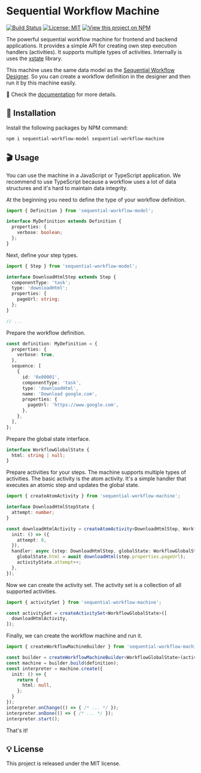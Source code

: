 # Sequential Workflow Machine

[![Build Status](https://img.shields.io/endpoint.svg?url=https%3A%2F%2Factions-badge.atrox.dev%2Fnocode-js%2Fsequential-workflow-machine%2Fbadge%3Fref%3Dmain&style=flat-square)](https://actions-badge.atrox.dev/b4rtaz/sequential-workflow-machine/goto?ref=main) [![License: MIT](https://img.shields.io/github/license/mashape/apistatus.svg?style=flat-square)](/LICENSE) [![View this project on NPM](https://img.shields.io/npm/v/sequential-workflow-machine.svg?style=flat-square)](https://npmjs.org/package/sequential-workflow-machine)

The powerful sequential workflow machine for frontend and backend applications. It provides a simple API for creating own step execution handlers (activities). It supports multiple types of activities. Internally is uses the [xstate](https://github.com/statelyai/xstate) library.

This machine uses the same data model as the [Sequential Workflow Designer](https://github.com/nocode-js/sequential-workflow-designer). So you can create a workflow definition in the designer and then run it by this machine easily.

📝 Check the [documentation](https://nocode-js.com/docs/category/sequential-workflow-machine) for more details.

## 🚀 Installation

Install the following packages by NPM command:

```
npm i sequential-workflow-model sequential-workflow-machine
```

## 🎬 Usage

You can use the machine in a JavaScript or TypeScript application. We recommend to use TypeScript because a workflow uses a lot of data structures and it's hard to maintain data integrity.

At the beginning you need to define the type of your workflow definition.

```ts
import { Definition } from 'sequential-workflow-model';

interface MyDefinition extends Definition {
  properties: {
    verbose: boolean;
  };
}
```

Next, define your step types.

```ts
import { Step } from 'sequential-workflow-model';

interface DownloadHtmlStep extends Step {
  componentType: 'task';
  type: 'downloadHtml';
  properties: {
    pageUrl: string;
  };
}

// ...
```

Prepare the workflow definition.

```ts
const definition: MyDefinition = {
  properties: {
    verbose: true,
  },
  sequence: [
    {
      id: '0x00001',
      componentType: 'task',
      type: 'downloadHtml',
      name: 'Download google.com',
      properties: {
        pageUrl: 'https://www.google.com',
      },
    },
  ],
};
```

Prepare the global state interface.

```ts
interface WorkflowGlobalState {
  html: string | null;
}
```

Prepare activities for your steps. The machine supports multiple types of activities. The basic activity is the atom activity. It's a simple handler that executes an atomic step and updates the global state.

```ts
import { createAtomActivity } from 'sequential-workflow-machine';

interface DownloadHtmlStepState {
  attempt: number;
}

const downloadHtmlActivity = createAtomActivity<DownloadHtmlStep, WorkflowGlobalState, DownloadHtmlStepState>('downloadHtml', {
  init: () => ({
    attempt: 0,
  }),
  handler: async (step: DownloadHtmlStep, globalState: WorkflowGlobalState, activityState: DownloadHtmlStepState) => {
    globalState.html = await downloadHtml(step.properties.pageUrl);
    activityState.attempt++;
  },
});
```

Now we can create the activity set. The activity set is a collection of all supported activities.

```ts
import { activitySet } from 'sequential-workflow-machine';

const activitySet = createActivitySet<WorkflowGlobalState>([
  downloadHtmlActivity,
]);
```

Finally, we can create the workflow machine and run it.

```ts
import { createWorkflowMachineBuilder } from 'sequential-workflow-machine';

const builder = createWorkflowMachineBuilder<WorkflowGlobalState>(activitySet);
const machine = builder.build(definition);
const interpreter = machine.create({
  init: () => {
    return {
      html: null,
    };
  }
});
interpreter.onChange(() => { /* ... */ });
interpreter.onDone(() => { /* ... */ });
interpreter.start();
```

That's it!

## 💡 License

This project is released under the MIT license.
